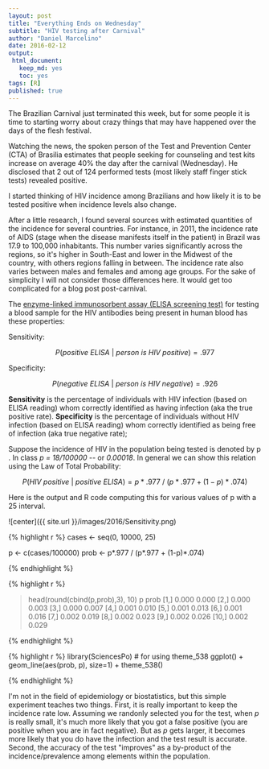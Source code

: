 ```yaml
---
layout: post
title: "Everything Ends on Wednesday"
subtitle: "HIV testing after Carnival"
author: "Daniel Marcelino"
date: 2016-02-12
output:
 html_document: 
   keep_md: yes
   toc: yes
tags: [R]
published: true
---
```


The Brazilian Carnival just terminated this week, but for some people it is time to starting worry about crazy things that may have happened over the days of the flesh festival.

Watching the news, the spoken person of the Test and Prevention Center (CTA) of Brasilia estimates that people seeking for counseling and test kits increase on average 40% the day after the carnival (Wednesday). He disclosed that 2 out of 124 performed tests (most likely staff finger stick tests) revealed positive. 

I started thinking of HIV incidence among Brazilians and how likely it is to be tested positive when incidence levels also change.

After a little research, I found several sources with estimated quantities of the incidence for  several countries. For instance, in 2011, the incidence rate of AIDS (stage when the disease manifests itself in the patient) in Brazil was 17.9 to 100,000 inhabitants. This number varies  significantly across the regions, so it's higher in South-East and lower in the Midwest of the country, with others regions falling in between. The incidence rate also varies between males and females and among age groups. For the sake of simplicity I will not consider those differences here. It would get too complicated for a blog post post-carnival. 

The [enzyme-linked immunosorbent assay (ELISA screening test)](https://en.wikipedia.org/wiki/ELISA)  for testing a blood sample for the HIV antibodies being present in human blood has these properties:

Sensitivity:

$$ P(positive~ELISA~|~person~is~HIV~positive) = .977 $$ 

Specificity:

$$ P(negative~ELISA~|~person~is~HIV~negative) = .926 $$

**Sensitivity** is the percentage of individuals with HIV infection (based on ELISA reading) whom  correctly identified as having infection (aka the true positive rate). **Specificity** is the percentage of individuals without HIV infection (based on ELISA reading) whom correctly identified as being free of infection (aka true negative rate);

Suppose the incidence of HIV in the population being tested is denoted by p . In class *p = 18/100000* -- or *0.00018*. In general we can show this relation using the Law of Total Probability:

$$P(HIV~positive~|~positive~ELISA) = p * .977~/~(p * .977 + (1-p) * .074)$$

Here is the output and R code  computing this for various values of p with a 25 interval.


![center]({{ site.url }}/images/2016/Sensitivity.png)


{% highlight r %}
cases <- seq(0, 10000, 25)

p <- c(cases/100000)
prob <- p*.977 / (p*.977 + (1-p)*.074)

{% endhighlight %}

{% highlight r %}
> head(round(cbind(p,prob),3), 10)
          p  prob
 [1,] 0.000 0.000
 [2,] 0.000 0.003
 [3,] 0.000 0.007
 [4,] 0.001 0.010
 [5,] 0.001 0.013
 [6,] 0.001 0.016
 [7,] 0.002 0.019
 [8,] 0.002 0.023
 [9,] 0.002 0.026
[10,] 0.002 0.029

{% endhighlight %}
 
 {% highlight r %}
 library(SciencesPo) # for using theme_538
ggplot() + 
geom_line(aes(prob, p), size=1) +
    theme_538()

 {% endhighlight %}

I'm not in the field of epidemiology or biostatistics, but this simple experiment teaches two things. First, it is really important to keep the incidence rate low. Assuming we randonly selected you for the test, when *p* is really small, it's much more likely that you got a false positive (you are positive when you are in fact negative). But as *p* gets larger, it becomes more likely that you do have the infection and the test result is accurate. Second, the accuracy of the test "improves" as a by-product of the incidence/prevalence among elements within the population. 
